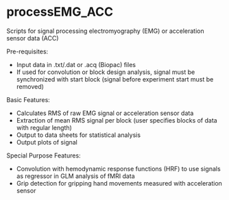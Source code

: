 # processEMG_ACC
Scripts for signal processing electromyography (EMG) or acceleration sensor data (ACC)

Pre-requisites:
- Input data in .txt/.dat or .acq (Biopac) files
- If used for convolution or block design analysis, signal must be synchronized with start block (signal before experiment start must be removed)

Basic Features:
- Calculates RMS of raw EMG signal or acceleration sensor data
- Extraction of mean RMS signal per block (user specifies blocks of data with regular length)
- Output to data sheets for statistical analysis
- Output plots of signal

Special Purpose Features:
- Convolution with hemodynamic response functions (HRF) to use signals as regressor in GLM analysis of fMRI data
- Grip detection for gripping hand movements measured with acceleration sensor



